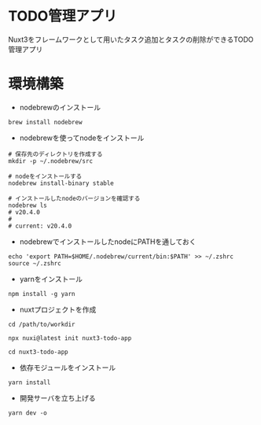 # TODO管理アプリ
Nuxt3をフレームワークとして用いたタスク追加とタスクの削除ができるTODO管理アプリ
# 環境構築
- nodebrewのインストール
```shell
brew install nodebrew
```
- nodebrewを使ってnodeをインストール
```shell
# 保存先のディレクトリを作成する
mkdir -p ~/.nodebrew/src

# nodeをインストールする
nodebrew install-binary stable

# インストールしたnodeのバージョンを確認する
nodebrew ls
# v20.4.0
#
# current: v20.4.0
```
- nodebrewでインストールしたnodeにPATHを通しておく
```shell
echo 'export PATH=$HOME/.nodebrew/current/bin:$PATH' >> ~/.zshrc
source ~/.zshrc
```
- yarnをインストール
```shell
npm install -g yarn
```
- nuxtプロジェクトを作成
```shell
cd /path/to/workdir

npx nuxi@latest init nuxt3-todo-app

cd nuxt3-todo-app
```
- 依存モジュールをインストール
```shell
yarn install
```
- 開発サーバを立ち上げる
```shell
yarn dev -o
```

